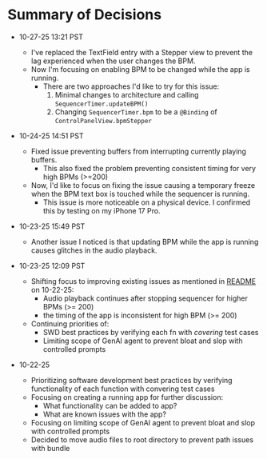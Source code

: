 # Summary of Decisions

- 10-27-25 13:21 PST

  - I've replaced the TextField entry with a Stepper view to prevent the lag experienced when the user changes the BPM.
  - Now I'm focusing on enabling BPM to be changed while the app is running.
    - There are two approaches I'd like to try for this issue:
      1. Minimal changes to architecture and calling `SequencerTimer.updateBPM()`
      2. Changing `SequencerTimer.bpm` to be a `@Binding` of `ControlPanelView.bpmStepper`

- 10-24-25 14:51 PST

  - Fixed issue preventing buffers from interrupting currently playing buffers.
    - This also fixed the problem preventing consistent timing for very high BPMs (>=200)
  - Now, I'd like to focus on fixing the issue causing a temporary freeze when the BPM text box is touched while the sequencer is running.
    - This issue is more noticeable on a physical device. I confirmed this by testing on my iPhone 17 Pro.

- 10-23-25 15:49 PST

  - Another issue I noticed is that updating BPM while the app is running causes glitches in the audio playback.

- 10-23-25 12:09 PST

  - Shifting focus to improving existing issues as mentioned in [README](./README.md#todo) on 10-22-25:
    - Audio playback continues after stopping sequencer for higher BPMs (>= 200)
    - the timing of the app is inconsistent for high BPM (>= 200)
  - Continuing priorities of:
    - SWD best practices by verifying each fn with _covering_ test cases
    - Limiting scope of GenAI agent to prevent bloat and slop with controlled prompts

- 10-22-25
  - Prioritizing software development best practices by verifying functionality of each function with convering test cases
  - Focusing on creating a running app for further discussion:
    - What functionality can be added to app?
    - What are known issues with the app?
  - Focusing on limiting scope of GenAI agent to prevent bloat and slop with controlled prompts
  - Decided to move audio files to root directory to prevent path issues with bundle
